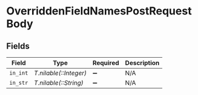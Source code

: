 # OverriddenFieldNamesPostRequestBody


## Fields

| Field                  | Type                   | Required               | Description            |
| ---------------------- | ---------------------- | ---------------------- | ---------------------- |
| `in_int`               | *T.nilable(::Integer)* | :heavy_minus_sign:     | N/A                    |
| `in_str`               | *T.nilable(::String)*  | :heavy_minus_sign:     | N/A                    |